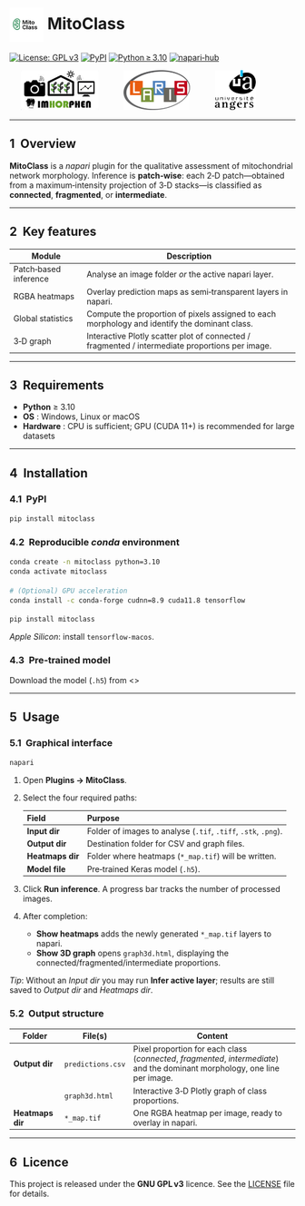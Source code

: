 
# <img src="https://raw.githubusercontent.com/malardjules/MitoClass/master/assets/mitoclass.png" alt="MitoClass logo" height="60" style="vertical-align: middle;"> MitoClass

[![License: GPL v3](https://img.shields.io/badge/License-GPL%20v3-blue.svg)](https://www.gnu.org/licenses/gpl-3.0.fr.html)
[![PyPI](https://img.shields.io/pypi/v/mitoclass.svg)](https://pypi.org/project/mitoclass/)
[![Python ≥ 3.10](https://img.shields.io/badge/python-%3E%3D3.10-blue.svg)](https://www.python.org/downloads/)
[![napari‑hub](https://img.shields.io/badge/napari--hub-mitoclass-orange.svg)](https://www.napari-hub.org/plugins/mitoclass)

<p align="left">
  <img src="https://raw.githubusercontent.com/malardjules/MitoClass/master/assets/imhorphen.png" alt="IMHORPHEN" height="70" style="margin: 0 20px;">
  <img src="https://raw.githubusercontent.com/malardjules/MitoClass/master/assets/LARIS.png" alt="LARIS" height="70" style="margin: 0 20px;">
  <img src="https://raw.githubusercontent.com/malardjules/MitoClass/master/assets/ua.png" alt="Université d'Angers" height="70" style="margin: 0 20px;">
</p>

---

## 1&nbsp;&nbsp;Overview

**MitoClass** is a *napari* plugin for the qualitative assessment of mitochondrial network morphology.
Inference is **patch‑wise**: each 2‑D patch—obtained from a maximum‑intensity projection of 3‑D stacks—is classified as **connected**, **fragmented**, or **intermediate**.

---

## 2&nbsp;&nbsp;Key features

| Module | Description |
|--------|-------------|
| Patch‑based inference | Analyse an image folder *or* the active napari layer. |
| RGBA heatmaps | Overlay prediction maps as semi‑transparent layers in napari. |
| Global statistics | Compute the proportion of pixels assigned to each morphology and identify the dominant class. |
| 3‑D graph | Interactive Plotly scatter plot of connected / fragmented / intermediate proportions per image. |

---

## 3&nbsp;&nbsp;Requirements

* **Python** ≥ 3.10
* **OS** : Windows, Linux or macOS
* **Hardware** : CPU is sufficient; GPU (CUDA 11+) is recommended for large datasets

---

## 4&nbsp;&nbsp;Installation

### 4.1  PyPI

```bash
pip install mitoclass
```

### 4.2  Reproducible *conda* environment

```bash
conda create -n mitoclass python=3.10
conda activate mitoclass

# (Optional) GPU acceleration
conda install -c conda-forge cudnn=8.9 cuda11.8 tensorflow

pip install mitoclass
```

*Apple Silicon*: install `tensorflow-macos`.

### 4.3  Pre‑trained model

Download the model (`.h5`) from
<>

---

## 5&nbsp;&nbsp;Usage

### 5.1  Graphical interface

```bash
napari
```

1. Open **Plugins → MitoClass**.
2. Select the four required paths:

   | Field | Purpose |
   |-------|---------|
   | **Input dir** | Folder of images to analyse (`.tif`, `.tiff`, `.stk`, `.png`). |
   | **Output dir** | Destination folder for CSV and graph files. |
   | **Heatmaps dir** | Folder where heatmaps (`*_map.tif`) will be written. |
   | **Model file** | Pre‑trained Keras model (`.h5`). |

3. Click **Run inference**. A progress bar tracks the number of processed images.
4. After completion:
   * **Show heatmaps** adds the newly generated `*_map.tif` layers to napari.
   * **Show 3D graph** opens `graph3d.html`, displaying the connected/fragmented/intermediate proportions.

*Tip*: Without an *Input dir* you may run **Infer active layer**; results are still saved to *Output dir* and *Heatmaps dir*.

### 5.2  Output structure

| Folder | File(s) | Content |
|--------|---------|---------|
| **Output dir** | `predictions.csv` | Pixel proportion for each class (*connected*, *fragmented*, *intermediate*) and the dominant morphology, one line per image. |
|                | `graph3d.html` | Interactive 3‑D Plotly graph of class proportions. |
| **Heatmaps dir** | `*_map.tif` | One RGBA heatmap per image, ready to overlay in napari. |

---

## 6&nbsp;&nbsp;Licence

This project is released under the **GNU GPL v3** licence.
See the [LICENSE](https://www.gnu.org/licenses/gpl-3.0.fr.html) file for details.
